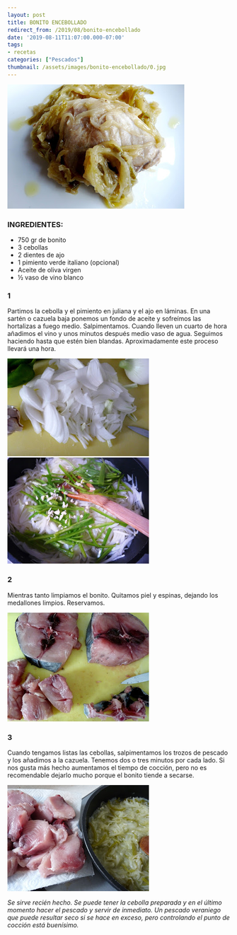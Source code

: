 ```yaml
---
layout: post
title: BONITO ENCEBOLLADO 
redirect_from: /2019/08/bonito-encebollado
date: '2019-08-11T11:07:00.000-07:00'
tags:
- recetas
categories: ["Pescados"]
thumbnail: /assets/images/bonito-encebollado/0.jpg
---
```


  

![](/assets/images/bonito-encebollado/0.jpg)

### INGREDIENTES:
* 750  gr de bonito
* 3 cebollas
* 2 dientes de ajo
* 1 pimiento verde italiano (opcional)
* Aceite de oliva virgen
* ½ vaso de vino blanco


### 1

Partimos la cebolla y el pimiento en juliana y el ajo en láminas. En una sartén o cazuela baja ponemos un fondo de aceite y sofreímos las hortalizas a fuego medio. Salpimentamos. Cuando lleven un cuarto de hora añadimos el vino y unos minutos después medio vaso de agua. Seguimos haciendo hasta que estén bien blandas. Aproximadamente este proceso llevará una hora.

![](/assets/images/bonito-encebollado/1.jpg)
![](/assets/images/bonito-encebollado/2.jpg)


### 2

Mientras tanto limpiamos el bonito. Quitamos piel y espinas, dejando los medallones limpios. Reservamos.

![](/assets/images/bonito-encebollado/3.jpg)

### 3

Cuando tengamos listas las cebollas, salpimentamos los trozos de pescado y los añadimos a la cazuela. Tenemos dos o tres minutos por cada lado. Si nos gusta más hecho aumentamos el tiempo de cocción, pero no es recomendable dejarlo mucho porque el bonito tiende a secarse.

![](/assets/images/bonito-encebollado/4.jpg)

  

_Se sirve recién hecho. Se puede tener la cebolla preparada y en el último momento hacer el pescado y servir de inmediato._
_Un pescado veraniego que puede resultar seco si se hace en exceso, pero controlando el punto de cocción está buenísimo._
  
